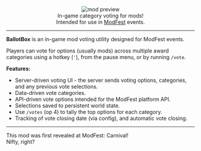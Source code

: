 <!--suppress HtmlDeprecatedTag, XmlDeprecatedElement -->
<center><img alt="mod preview" src="https://cdn.modrinth.com/data/6d6uwdZy/images/48fa24a5a6dd7ca739595827445a951d54d98f8b.png" /></center>

<center>
In-game category voting for mods!<br/>
Intended for use in <a href="https://modfest.net">ModFest</a> events.
</center>

---

**BallotBox** is an in-game mod voting utility designed for ModFest events.<br/>

Players can vote for options (usually mods) across multiple award categories using a hotkey (`'`), from the pause menu, or by running `/vote`.

**Features:**
- Server-driven voting UI - the server sends voting options, categories, and any previous vote selections.
- Data-driven vote categories.
- API-driven vote options intended for the ModFest platform API.
- Selections saved to persistent world state.
- Use `/votes` (op 4) to tally the top options for each category.
- Tracking of vote closing date (via config), and automatic vote closing.

---

This mod was first revealed at ModFest: Carnival!<br/>
Nifty, right?